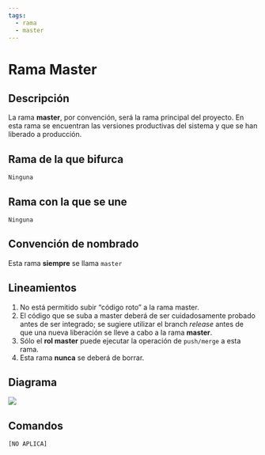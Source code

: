 ```yaml
---
tags:
  - rama
  - master
---
```



# Rama Master

## Descripción

La rama **master**, por convención, será la rama principal del proyecto. En esta rama se encuentran las versiones productivas del sistema y que se han liberado a producción.

## Rama de la que bifurca

`Ninguna`

## Rama con la que se une

`Ninguna`

## Convención de nombrado

Esta rama **siempre** se llama `master`

## Lineamientos

1. No está permitido subir “código roto” a la rama master.
2. El código que se suba a master deberá de ser cuidadosamente probado antes de ser integrado; se sugiere utilizar el branch _release_ antes de que una nueva liberación se lleve a cabo a la rama **master**.
3. Sólo el **rol master** puede ejecutar la operación de `push/merge` a esta rama.
4. Esta rama **nunca** se deberá de borrar.

## Diagrama

![](/assets/img/git/branch-develop.png)

## Comandos

`[NO APLICA]`
